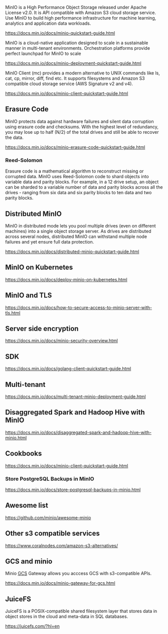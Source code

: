 


MinIO is a High Performance Object Storage released under Apache License v2.0. It is API compatible with Amazon S3 cloud storage service. Use MinIO to build high performance infrastructure for machine learning, analytics and application data workloads.


https://docs.min.io/docs/minio-quickstart-guide.html

MinIO is a cloud-native application designed to scale in a sustainable manner in multi-tenant environments. Orchestration platforms provide perfect launchpad for MinIO to scale

https://docs.min.io/docs/minio-deployment-quickstart-guide.html

MinIO Client (mc) provides a modern alternative to UNIX commands like ls, cat, cp, mirror, diff, find etc. It supports filesystems and Amazon S3 compatible cloud storage service (AWS Signature v2 and v4).

https://docs.min.io/docs/minio-client-quickstart-guide.html

## Erasure Code

MinIO protects data against hardware failures and silent data corruption using erasure code and checksums. With the highest level of redundancy, you may lose up to half (N/2) of the total drives and still be able to recover the data.

https://docs.min.io/docs/minio-erasure-code-quickstart-guide.html

### Reed-Solomon

Erasure code is a mathematical algorithm to reconstruct missing or corrupted data. MinIO uses Reed-Solomon code to shard objects into variable data and parity blocks. For example, in a 12 drive setup, an object can be sharded to a variable number of data and parity blocks across all the drives - ranging from six data and six parity blocks to ten data and two parity blocks.


## Distributed MinIO

MinIO in distributed mode lets you pool multiple drives (even on different machines) into a single object storage server. As drives are distributed across several nodes, distributed MinIO can withstand multiple node failures and yet ensure full data protection.


https://docs.min.io/docs/distributed-minio-quickstart-guide.html

## MinIO on Kubernetes

https://docs.min.io/docs/deploy-minio-on-kubernetes.html

## MinIO and TLS

https://docs.min.io/docs/how-to-secure-access-to-minio-server-with-tls.html

## Server side encryption

https://docs.min.io/docs/minio-security-overview.html

## SDK
https://docs.min.io/docs/golang-client-quickstart-guide.html

## Multi-tenant
https://docs.min.io/docs/multi-tenant-minio-deployment-guide.html

## Disaggregated Spark and Hadoop Hive with MinIO

https://docs.min.io/docs/disaggregated-spark-and-hadoop-hive-with-minio.html

## Cookbooks

https://docs.min.io/docs/minio-client-quickstart-guide.html

### Store PostgreSQL Backups in MinIO

https://docs.min.io/docs/store-postgresql-backups-in-minio.html

## Awesome list

https://github.com/minio/awesome-minio

## Other s3 compatible services

https://www.coralnodes.com/amazon-s3-alternatives/

## GCS and minio

Minio [GCS](GCS) Gateway allows you acccess GCS with s3-compatible APIs.

https://docs.min.io/docs/minio-gateway-for-gcs.html


## JuiceFS

JuiceFS is a POSIX-compatible shared filesystem layer that stores data in object stores in the cloud and meta-data in SQL databases.

https://juicefs.com/?hl=en


